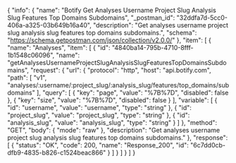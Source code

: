 {
  "info": {
    "name": "Botify Get Analyses Username Project Slug Analysis Slug Features Top Domains Subdomains",
    "_postman_id": "32ddfa7d-5cc0-406a-a325-03b649b16a40",
    "description": "Get analyses username project slug analysis slug features top domains subdomains.",
    "schema": "https://schema.getpostman.com/json/collection/v2.0.0/"
  },
  "item": [
    {
      "name": "Analyses",
      "item": [
        {
          "id": "4840ba14-795b-4710-8fff-1b1548c06096",
          "name": "getAnalysesUsernameProjectSlugAnalysisSlugFeaturesTopDomainsSubdomains",
          "request": {
            "url": {
              "protocol": "http",
              "host": "api.botify.com",
              "path": [
                "v1",
                "analyses/:username/:project_slug/:analysis_slug/features/top_domains/subdomains"
              ],
              "query": [
                {
                  "key": "page",
                  "value": "%7B%7D",
                  "disabled": false
                },
                {
                  "key": "size",
                  "value": "%7B%7D",
                  "disabled": false
                }
              ],
              "variable": [
                {
                  "id": "username",
                  "value": "username",
                  "type": "string"
                },
                {
                  "id": "project_slug",
                  "value": "project_slug",
                  "type": "string"
                },
                {
                  "id": "analysis_slug",
                  "value": "analysis_slug",
                  "type": "string"
                }
              ]
            },
            "method": "GET",
            "body": {
              "mode": "raw"
            },
            "description": "Get analyses username project slug analysis slug features top domains subdomains."
          },
          "response": [
            {
              "status": "OK",
              "code": 200,
              "name": "Response_200",
              "id": "6c7dd0cb-dfb9-4835-b826-c1524beac866"
            }
          ]
        }
      ]
    }
  ]
}